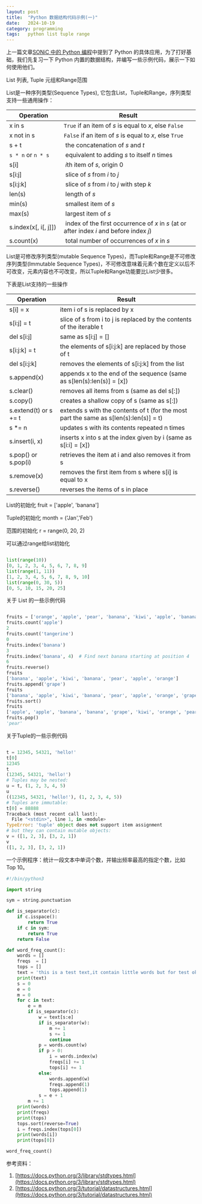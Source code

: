 ```yaml
---
layout: post
title:  "Python 数据结构代码示例(一)"
date:   2024-10-19
category: programming
tags:   python list tuple range
---
```


上一篇文章[SONiC 中的 Python 编程](https://gengxiuli.com/posts/python-programming-in-sonic/)中提到了 Python 的具体应用，为了打好基础，我们先复习一下 Python 内置的数据结构，并编写一些示例代码，展示一下如何使用他们。

List 列表, Tuple 元组和Range范围

List是一种序列类型(Sequence Types), 它包含List，Tuple和Range，序列类型支持一些通用操作：

| Operation | Result |
| ----------- | ----------- |
| x in s | `True` if an item of *s* is equal to *x*, else `False` |
| x not in s   | `False` if an item of *s* is equal to *x*, else `True` |
| s + t   | the concatenation of *s* and *t* |
| `s * n` or `n * s`  | equivalent to adding *s* to itself *n* times |
| s[i]     | *i*th item of *s*, origin 0 |
| s[i:j]  | slice of *s* from *i* to *j* |
| s[i:j:k]  | slice of *s* from *i* to *j* with step *k* |
| len(s) | length of *s* |
| min(s)  | smallest item of *s* |
| max(s)  | largest item of *s* |
| s.index(x[, i[, j]]) | index of the first occurrence of *x* in *s* (at or after index *i* and before index *j*) |
| s.count(x)   | total number of occurrences of *x* in *s* |

List是可修改序列类型(mutable Sequence Types)，而Tuple和Range是不可修改序列类型(Immutable Sequence Types)，不可修改意味着元素个数在定义以后不可改变，元素内容也不可改变，所以Tuple和Range功能要比List少很多。

下表是List支持的一些操作

| Operation | Result |
| ----------- | ----------- |
| s[i] = x |  item i of s is replaced by x |
| s[i:j] = t | slice of s from i to j is replaced by the contents of the iterable t |
| del s[i:j] | same as s[i:j] = [] |
| s[i:j:k] = t | the elements of s[i:j:k] are replaced by those of t |
| del s[i:j:k] | removes the elements of s[i:j:k] from the list |
|s.append(x) | appends x to the end of the sequence (same as s[len(s):len(s)] = [x]) |
| s.clear() | removes all items from s (same as del s[:]) |
| s.copy() | creates a shallow copy of s (same as s[:]) |
| s.extend(t) or s += t | extends s with the contents of t (for the most part the same as s[len(s):len(s)] = t) |
| s *= n | updates s with its contents repeated n times |
| s.insert(i, x) | inserts x into s at the index given by i (same as s[i:i] = [x]) |
| s.pop() or s.pop(i) | retrieves the item at i and also removes it from s |
| s.remove(x) | removes the first item from s where s[i] is equal to x |
| s.reverse() | reverses the items of s in place |

List的初始化
fruit = ['apple', 'banana']

Tuple的初始化
month = ('Jan','Feb')

范围的初始化
r = range(0, 20, 2)

可以通过range给list初始化
```python

list(range(10))
[0, 1, 2, 3, 4, 5, 6, 7, 8, 9]
list(range(1, 11))
[1, 2, 3, 4, 5, 6, 7, 8, 9, 10]
list(range(0, 30, 5))
[0, 5, 10, 15, 20, 25]

```

关于 List 的一些示例代码
```python

fruits = ['orange', 'apple', 'pear', 'banana', 'kiwi', 'apple', 'banana']
fruits.count('apple')
2
fruits.count('tangerine')
0
fruits.index('banana')
3
fruits.index('banana', 4)  # Find next banana starting at position 4
6
fruits.reverse()
fruits
['banana', 'apple', 'kiwi', 'banana', 'pear', 'apple', 'orange']
fruits.append('grape')
fruits
['banana', 'apple', 'kiwi', 'banana', 'pear', 'apple', 'orange', 'grape']
fruits.sort()
fruits
['apple', 'apple', 'banana', 'banana', 'grape', 'kiwi', 'orange', 'pear']
fruits.pop()
'pear'

```

关于Tuple的一些示例代码

```python

t = 12345, 54321, 'hello!'
t[0]
12345
t
(12345, 54321, 'hello!')
# Tuples may be nested:
u = t, (1, 2, 3, 4, 5)
u
((12345, 54321, 'hello!'), (1, 2, 3, 4, 5))
# Tuples are immutable:
t[0] = 88888
Traceback (most recent call last):
  File "<stdin>", line 1, in <module>
TypeError: 'tuple' object does not support item assignment
# but they can contain mutable objects:
v = ([1, 2, 3], [3, 2, 1])
v
([1, 2, 3], [3, 2, 1])

```

一个示例程序：统计一段文本中单词个数，并输出频率最高的指定个数，比如 Top 10。

```python
#!/bin/python3

import string

sym = string.punctuation

def is_separator(c):
    if c.isspace():
        return True
    if c in sym:
        return True
    return False

def word_freq_count():
    words = []
    freqs  = []
    tops = []
    text = 'this is a test text,it contain little words but for test ok,what do you think about it?,it is a question?'
    print(text)
    s = 0
    e = 0
    m = 0
    for c in text:
        e = m
        if is_separator(c):
            w = text[s:e]
            if is_separator(w):
                m += 1
                s += 1
                continue
            p = words.count(w)
            if p > 0:
                i = words.index(w)
                freqs[i] += 1
                tops[i] += 1
            else:
                words.append(w)
                freqs.append(1)
                tops.append(1)
            s = e + 1
        m += 1
    print(words)
    print(freqs)
    print(tops)
    tops.sort(reverse=True)
    i = freqs.index(tops[0])
    print(words[i])
    print(tops[0])

word_freq_count()
```

参考资料：
1. [https://docs.python.org/3/library/stdtypes.html](https://docs.python.org/3/library/stdtypes.html)
2. [https://docs.python.org/3/tutorial/datastructures.html](https://docs.python.org/3/tutorial/datastructures.html)
